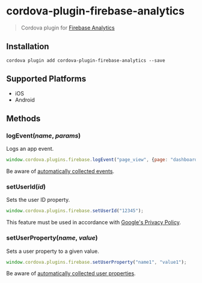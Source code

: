 # cordova-plugin-firebase-analytics
> Cordova plugin for [Firebase Analytics](https://firebase.google.com/docs/analytics/)


## Installation

    cordova plugin add cordova-plugin-firebase-analytics --save

## Supported Platforms

- iOS
- Android

## Methods

### logEvent(_name_, _params_)
Logs an app event.
```js
window.cordova.plugins.firebase.logEvent("page_view", {page: "dashboard"});
```

Be aware of [automatically collected events](https://support.google.com/firebase/answer/6317485).

### setUserId(_id_)
Sets the user ID property.
```js
window.cordova.plugins.firebase.setUserId("12345");
```
This feature must be used in accordance with [Google's Privacy Policy](https://www.google.com/policies/privacy).

### setUserProperty(_name_, _value_)
Sets a user property to a given value.
```js
window.cordova.plugins.firebase.setUserProperty("name1", "value1");
```

Be aware of [automatically collected user properties](https://support.google.com/firebase/answer/6317486?hl=en&ref_topic=6317484).